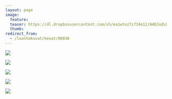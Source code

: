 ```yaml
---
layout: page
image:
  feature:
  teaser: https://dl.dropboxusercontent.com/sh/ea1wtnz7z734o12/AADJudLhIvlzRNRdZvcG-Dq6a/luontokuvat/kev%C3%A4t/DS14631-245px.jpg
  thumb:
redirect_from:
  - /luontokuvat/kevat/00036
---
```


[![](https://dl.dropboxusercontent.com/sh/ea1wtnz7z734o12/AABo1uW1kdQ7xSKUGJPfiyY1a/luontokuvat/kev%C3%A4t/DSC60921-800px.jpg)](https://dl.dropboxusercontent.com/sh/ea1wtnz7z734o12/AADms6UJWVlz3NKOzcmpt46ba/luontokuvat/kev%C3%A4t/DSC60921.jpg)

[![](https://dl.dropboxusercontent.com/sh/ea1wtnz7z734o12/AAAtUkFX6gAHAefxKyejCilpa/luontokuvat/kev%C3%A4t/DSC60934-800px.jpg)](https://dl.dropboxusercontent.com/sh/ea1wtnz7z734o12/AACcv8jUEy9IfKfvgNzC9GzGa/luontokuvat/kev%C3%A4t/DSC60934.jpg)

[![](https://dl.dropboxusercontent.com/sh/ea1wtnz7z734o12/AABX82QYNDXT3fGbVpPa3_sJa/luontokuvat/kev%C3%A4t/DS14798-800px.jpg)](https://dl.dropboxusercontent.com/sh/ea1wtnz7z734o12/AADEkI_3q29MuDcf7asaskF-a/luontokuvat/kev%C3%A4t/DS14798.jpg)

[![](https://dl.dropboxusercontent.com/sh/ea1wtnz7z734o12/AAAsKM16jAJ50aXB2cnatj_Ea/luontokuvat/kev%C3%A4t/DS14803-800px.jpg)](https://dl.dropboxusercontent.com/sh/ea1wtnz7z734o12/AADuzUnf4JoDEfgH7PVmqSZNa/luontokuvat/kev%C3%A4t/DS14803.jpg)

[![](https://dl.dropboxusercontent.com/sh/ea1wtnz7z734o12/AAAJX9OIbz5vaHjedJwfupfGa/luontokuvat/kev%C3%A4t/DS14631-800px.jpg)](https://dl.dropboxusercontent.com/sh/ea1wtnz7z734o12/AAAjxE5IF859bXRyexp5QwiGa/luontokuvat/kev%C3%A4t/DS14631.jpg)

